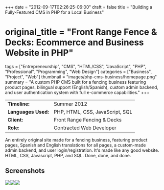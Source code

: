 +++
date = "2012-09-17T02:26:25-06:00"
draft = false
title = "Building a Fully-Featured CMS in PHP for a Local Business"
# original_title = "Front Range Fence & Decks: Ecommerce and Business Website in PHP"
tags = ["Entrepreneurship", "CMS", "HTML/CSS", "JavaScript", "PHP", "Professional", "Programming", "Web Design"]
categories = ["Business", "Project", "Web"]
thumbnail = "images/php-cms-business/homepage.png"
summary = "A custom PHP CMS built for a fencing business featuring product pages, bilingual support (English/Spanish), custom admin backend, and user authentication system with full e-commerce capabilities."
+++

| | |
| --- | --- |
| **Timeline:** | Summer 2012 |
| **Languages Used:** | PHP, HTML, CSS, JavaScript, SQL |
| **Client:** | Front Range Fencing & Decks |
| **Role:** | Contracted Web Developer |

An entirely original site made for a fencing business, featuring product pages, Spanish and English translations for all pages, a custom-made admin backend, and user login/registration. It's made like any good website. HTML, CSS, Javascript, PHP, and SQL. Done, done, and done.

## Screenshots
[![](../../images/php-cms-business/zoom.png)](../../images/php-cms-business/zoom.png)[![](../../images/php-cms-business/admin.png)](../../images/php-cms-business/admin.png)[![](../../images/php-cms-business/contact.png)](../../images/php-cms-business/contact.png)
